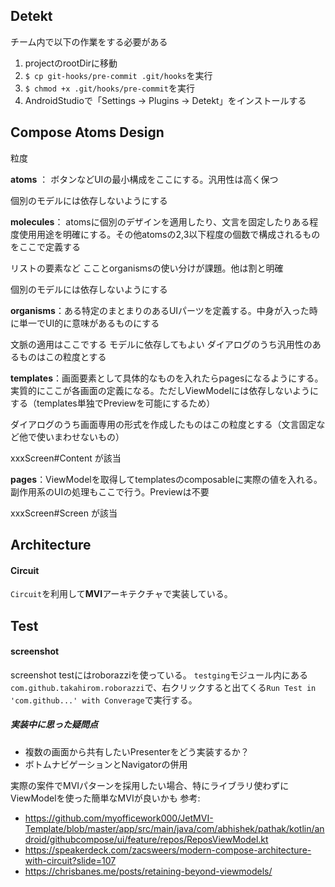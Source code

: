 ## Detekt

チーム内で以下の作業をする必要がある

1. projectのrootDirに移動
2. `$ cp git-hooks/pre-commit .git/hooks`を実行
3. `$ chmod +x .git/hooks/pre-commit`を実行
4. AndroidStudioで「Settings → Plugins → Detekt」をインストールする 

## Compose Atoms Design
粒度

**atoms** ： ボタンなどUIの最小構成をここにする。汎用性は高く保つ

個別のモデルには依存しないようにする


**molecules**： atomsに個別のデザインを適用したり、文言を固定したりある程度使用用途を明確にする。その他atomsの2,3以下程度の個数で構成されるものをここで定義する

リストの要素など
こことorganismsの使い分けが課題。他は割と明確

個別のモデルには依存しないようにする




**organisms**：ある特定のまとまりのあるUIパーツを定義する。中身が入った時に単一でUI的に意味があるものにする

文脈の適用はここでする
モデルに依存してもよい
ダイアログのうち汎用性のあるものはこの粒度とする


**templates**：画面要素として具体的なものを入れたらpagesになるようにする。実質的にここが各画面の定義になる。ただしViewModelには依存しないようにする（templates単独でPreviewを可能にするため）

ダイアログのうち画面専用の形式を作成したものはこの粒度とする（文言固定など他で使いまわせないもの）

xxxScreen#Content が該当


**pages**：ViewModelを取得してtemplatesのcomposableに実際の値を入れる。副作用系のUIの処理もここで行う。Previewは不要


xxxScreen#Screen が該当

## Architecture
#### Circuit
`Circuit`を利用して**MVI**アーキテクチャで実装している。

## Test
#### screenshot
screenshot testにはroborazziを使っている。
`testging`モジュール内にある`com.github.takahirom.roborazzi`で、右クリックすると出てくる`Run Test in 'com.github...' with Converage`で実行する。


##### 実装中に思った疑問点
- 複数の画面から共有したいPresenterをどう実装するか？
- ボトムナビゲーションとNavigatorの併用

実際の案件でMVIパターンを採用したい場合、特にライブラリ使わずにViewModelを使った簡単なMVIが良いかも
  参考:
  - https://github.com/myofficework000/JetMVI-Template/blob/master/app/src/main/java/com/abhishek/pathak/kotlin/android/githubcompose/ui/feature/repos/ReposViewModel.kt<br>
  - https://speakerdeck.com/zacsweers/modern-compose-architecture-with-circuit?slide=107
  - https://chrisbanes.me/posts/retaining-beyond-viewmodels/
